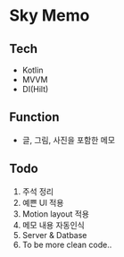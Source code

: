 # Sky Memo
 
## Tech
 - Kotlin
 - MVVM
 - DI(Hilt)

## Function
 - 글, 그림, 사진을 포함한 메모 

## Todo
 1. 주석 정리
 2. 예쁜 UI 적용
 3. Motion layout 적용 
 4. 메모 내용 자동인식
 5. Server & Datbase
 6. To be more clean code..
